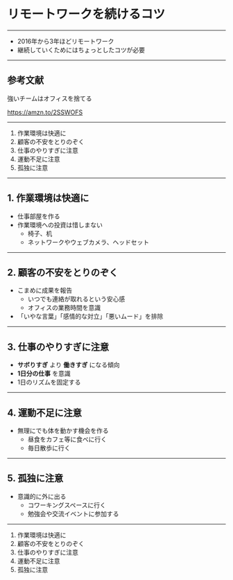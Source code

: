 # リモートワークを続けるコツ

---

- 2016年から3年ほどリモートワーク
- 継続していくためにはちょっとしたコツが必要

---

## 参考文献

強いチームはオフィスを捨てる

https://amzn.to/2SSWOFS

---

1. 作業環境は快適に
2. 顧客の不安をとりのぞく
3. 仕事のやりすぎに注意
4. 運動不足に注意
5. 孤独に注意

---

## 1. 作業環境は快適に

- 仕事部屋を作る
- 作業環境への投資は惜しまない
  - 椅子、机
  - ネットワークやウェブカメラ、ヘッドセット

---

## 2. 顧客の不安をとりのぞく

- こまめに成果を報告
  - いつでも連絡が取れるという安心感
  - オフィスの業務時間を意識
- 「いやな言葉」「感情的な対立」「悪いムード」を排除

---

## 3. 仕事のやりすぎに注意

- **サボりすぎ** より **働きすぎ** になる傾向
- **1日分の仕事** を意識
- 1日のリズムを固定する

---

## 4. 運動不足に注意

- 無理にでも体を動かす機会を作る
  - 昼食をカフェ等に食べに行く
  - 毎日散歩に行く

---

## 5. 孤独に注意

- 意識的に外に出る
  - コワーキングスペースに行く
  - 勉強会や交流イベントに参加する

---

1. 作業環境は快適に
2. 顧客の不安をとりのぞく
3. 仕事のやりすぎに注意
4. 運動不足に注意
5. 孤独に注意

